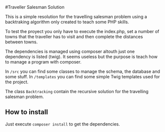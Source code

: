 #Traveller Salesman Solution

This is a simple resolution for the travelling salesman problem using a
 backtraking algorithm only created to teach some PHP skills. 
 
To test the proyect you only have to execute the index.php, set a number of towns that the traveller has to visit
and then complete the distances between towns.

The dependencies is managed using composer altouth just one dependency is listed (twig).
It seems useless but the purpose is teach how to manage a program with composer.

In `/src` you can find some classes to manage the schema, the database and some stuff.
In `/templates` you can find some simple Twig templates used for the project.

The class `Backtracking` contain the recursive solution for the travelling salesman problem.

## How to install
Just execute `composer install` to get the dependencies.

